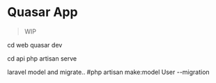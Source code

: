 # Quasar App

> WIP

cd web
quasar dev



cd api
php artisan serve


laravel model and migrate..
#php artisan make:model User --migration
